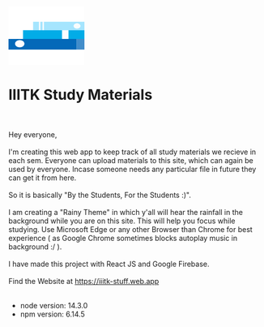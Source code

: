 <img src="https://github.com/RaiLokesh/IIITK-Study-Materials/blob/master/public/logo.png?raw=true" height="115" width="150"></img><b><h1>IIITK Study Materials</h1></b>
<br><br>
Hey everyone,
<br><br>
I'm creating this web app to keep track of all study materials we recieve in each sem. Everyone can upload materials to this site, which can again be used by everyone. Incase someone needs any particular file in future they can get it from here. 
<br><br>
So it is basically "By the Students, For the Students :)".
<br><br>
I am creating a "Rainy Theme" in which y'all will hear the rainfall in the background while you are on this site. This will help you focus while studying. Use Microsoft Edge or any other Browser than Chrome for best experience ( as Google Chrome sometimes blocks autoplay music in background :/ ).
<br><br>
I have made this project with React JS and Google Firebase.
<br><br>
Find the Website at https://iiitk-stuff.web.app
<br><br>

<ul>
<li>node version: 14.3.0</li>
<li>npm version: 6.14.5</li>
</ul>



